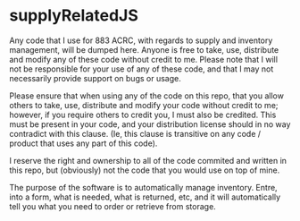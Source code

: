 # supplyRelatedJS

Any code that I use for 883 ACRC, with regards to supply and inventory management, will be dumped here. Anyone is free to take, use, distribute and modify any of these code without credit to me. Please note that I will not be responsible for your use of any of these code, and that I may not necessarily provide support on bugs or usage.

Please ensure that when using any of the code on this repo, that you allow others to take, use, distribute and modify your code without credit to me; however, if you require others to credit you, I must also be credited. This must be present in your code, and your distribution license should in no way contradict with this clause. (Ie, this clause is transitive on any code / product that uses any part of this code).

I reserve the right and ownership to all of the code commited and written in this repo, but (obviously) not the code that you would use on top of mine.

The purpose of the software is to automatically manage inventory. Entre, into a form, what is needed, what is returned, etc, and it will automatically tell you what you need to order or retrieve from storage.
